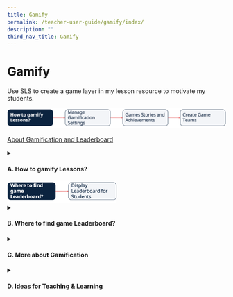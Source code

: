 ```yaml
---
title: Gamify
permalink: /teacher-user-guide/gamify/index/
description: ""
third_nav_title: Gamify
---
```

<h1>Gamify</h1>
<p>Use SLS to create a game layer in my lesson resource to motivate my students.</p>
<img src="/images/2Teacher/Flow-Gamify1.png">

<a target="_blank" href="/teacher-user-guide/gamify/about-gamification-and-leaderboard/">About Gamification and Leaderboard</a>

<details>
 <summary><h4>A. How to gamify Lessons?</h4></summary>
<ul>
    <li><a target="_blank" href="/teacher-user-guide/gamify/manage-gamification-settings/">(A1) Manage Gamification Settings</a></li>
    <li><a target="_blank" href="/teacher-user-guide/gamify/game-stories-and-achievements/">(A2) Game Stories and Achievements</a></li>
    <li><a target="_blank" href="/teacher-user-guide/gamify/create-game-teams/">(A3) Create Game Teams</a></li>
  </ul>
</details>

<img style="width: 50%;" src="/images/2Teacher/Flow-Gamify2.png">

<details>
 <summary><h4>B. Where to find game Leaderboard?</h4></summary>
<ul>
    <li><a target="_blank" href="/teacher-user-guide/gamify/display-leaderboard-for-students/">(B1,i) Display Leaderboard for Students (Improved)</a></li>
  </ul>
</details>

<details>
 <summary><h4>C. More about Gamification</h4></summary>
<ul>
    <li><a target="_blank" href="/teacher-user-guide/gamify/award-xp-game-story-and-achievements-manually/">(C1) Award XP, Game Story &amp; Achievements Manually</a></li>
  </ul>
</details>
<details>
<summary><h4>D. Ideas for Teaching &amp; Learning</h4></summary>
<ul>
<li><a target="_blank" href="/teachers/sls-superhero-quiz/motivate-students-with-a-game-like-experience/">(D1) Motivate Students with a Game like Experience</a></li>
</ul>
</details>